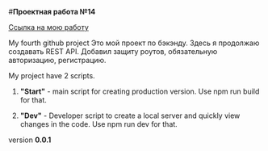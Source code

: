 #**Проектная работа №14**

[Ссылка на мою работу](https://ppridanov.github.io/sprint14 "Проектная работа №14")

My fourth github project
Это мой проект по бэкэнду. Здесь я продолжаю создавать REST API.
Добавил защиту роутов, обязательную авторизацию, регистрацию.

My project have 2 scripts.
1. **"Start"** - main script for creating production version. Use npm run build for that.

2. **"Dev"** - Developer script to create a local server and quickly view changes in the code. Use npm run dev for that.

version **0.0.1**


